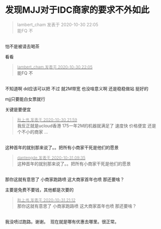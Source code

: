 # 发现MJJ对于IDC商家的要求不外如此


<div class="quote"><blockquote><font color="#999999">lambert_cham 发表于 2020-10-30 22:05</font><br />
<font color="#999999">能FQ 不</font></blockquote></div><br />
怕不是被请去喝茶

看看

<div class="quote"><blockquote><font size="2"><a href="https://www.hostloc.com/forum.php?mod=redirect&amp;goto=findpost&amp;pid=9378211&amp;ptid=760403" target="_blank"><font color="#999999">lambert_cham 发表于 2020-10-30 22:05</font></a></font><br />
能FQ 不</blockquote></div><br />
不知道啊 dd应该可以把 不过 就2M带宽 也没啥意义啊 还是稳稳做站 挺好的

mjj只要能白女票就行

关键是要便宜

<div class="quote"><blockquote><font size="2"><a href="https://www.hostloc.com/forum.php?mod=redirect&amp;goto=findpost&amp;pid=9378146&amp;ptid=760403" target="_blank"><font color="#999999">秋上书 发表于 2020-10-30 21:59</font></a></font><br />
我反正就是ucloud香港 175一年2M的机器就满足了 速度快 价格便宜 还是个不小的商家 ...</blockquote></div><br />
这种首年的就别那来说了。。把所有小商家干死是他们的愿景

<div class="quote"><blockquote><font size="2"><a href="https://www.hostloc.com/forum.php?mod=redirect&amp;goto=findpost&amp;pid=9379455&amp;ptid=760403" target="_blank"><font color="#999999">dantengde 发表于 2020-10-31 09:35</font></a></font><br />
这种首年的就别那来说了。。把所有小商家干死是他们的愿景</blockquote></div><br />
那你这就有意思了 小商家跑路喷 这大商家首年也喷 那还要啥？

主要是免费不要钱，其他都是次要的

<div class="quote"><blockquote><font size="2"><a href="https://www.hostloc.com/forum.php?mod=redirect&amp;goto=findpost&amp;pid=9382187&amp;ptid=760403" target="_blank"><font color="#999999">秋上书 发表于 2020-10-31 21:12</font></a></font><br />
那你这就有意思了 小商家跑路喷 这大商家首年也喷 那还要啥？</blockquote></div><br />
我没喷过跑路。谢谢。<img src="static/image/smiley/default/smile.gif" smilieid="1" border="0" alt="" />&nbsp;&nbsp;现在就是哪有优惠去哪里。很正常。
